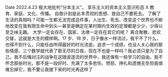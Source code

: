 Date 2022.4.23
极大地批判“分本主义”。
享乐主义的资本主义意识形态 X
教育、家庭、文化、传播。
自救计划是此本贯彻的思想、救自己不要死去。
了解了生活的真相吗？可能一生都无法完成这件事，人出生、死去、改变这个世界也不断地改变在我有限生命中到头—甚至是确定在某时期内生效的定理都是少少，少得以至乏味无趣。
大学一定会存在、国家、法律一定存在其它的呢？
离合聚散，悲欢交替，这就是大生的模样啊。17 岁、18 岁、日子像水一样流过，我干不了什么，也得不到什么，只能任由所得最好的时光流逝。追求一个成绩，也没人关心我的那些情感、三个数学就代表了那无尽的日夜，现在不也是一样吗？我必须只是为了自己，我不后悔对汪的战争在这随波逐流的世界中，我还保有一些学习的自由。我不怀念那些时光，那不是一段好时、充满了太多悲伤、愤怒、挣扎和遗憾无奈但我很难忘掉它，我不要让我接下来的时光再这样了
